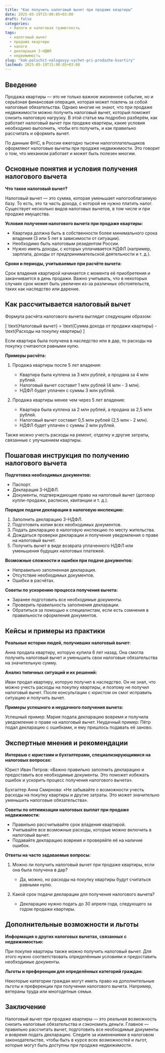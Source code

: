 ```yaml
---
title: "Как получить налоговый вычет при продаже квартиры"
date: 2025-05-19T15:00:05+03:00
draft: false
categories:
  - Налоги и налоговая грамотность
tags:
  - налоговый вычет
  - продажа квартиры
  - налоги
  - декларация 3-НДФЛ
  - недвижимость
slug: "kak-poluchit-nalogovyy-vychet-pri-prodazhe-kvartiry"
lastmod: 2025-05-19T15:00:05+03:00
---
```


## Введение

Продажа квартиры — это не только важное жизненное событие, но и серьёзная финансовая операция, которая может повлечь за собой налоговые обязательства. Однако многие не знают, что при продаже недвижимости можно получить налоговый вычет, который поможет снизить налоговую нагрузку. В этой статье мы подробно разберём, как работает налоговый вычет при продаже квартиры, какие условия необходимо выполнить, чтобы его получить, и как правильно рассчитать и оформить вычет.

По данным ФНС, в России ежегодно тысячи налогоплательщиков оформляют налоговые вычеты при продаже недвижимости. Это говорит о том, что механизм работает и может быть полезен многим.

## Основные понятия и условия получения налогового вычета

**Что такое налоговый вычет?**

Налоговый вычет — это сумма, которая уменьшает налогооблагаемую базу. То есть, это та часть дохода, с которой не нужно платить налог. Существует несколько видов налоговых вычетов, в том числе и при продаже имущества.

**Условия получения налогового вычета при продаже квартиры:**

- Квартира должна быть в собственности более минимального срока владения (3 или 5 лет в зависимости от ситуации).
- Необходимо быть налоговым резидентом России.
- Нужно иметь доходы, с которых уплачивается НДФЛ (например, зарплата, доходы от предпринимательской деятельности и т. д.).

**Сроки и периоды, учитываемые при расчёте вычета:**

Срок владения квартирой начинается с момента её приобретения и заканчивается в день продажи. Важно учитывать, что в некоторых случаях срок может быть увеличен из-за различных обстоятельств, таких как наследство или дарение.

## Как рассчитывается налоговый вычет

Формула расчёта налогового вычета выглядит следующим образом:

[ \text{Налоговый вычет} = \text{Сумма дохода от продажи квартиры} - \text{Расходы на покупку квартиры} ]

Если квартира была получена в наследство или в дар, то расходы на покупку считаются равными нулю.

**Примеры расчёта:**

1. Продажа квартиры после 5 лет владения:
   - Квартира была куплена за 3 млн рублей, а продана за 4 млн рублей.
   - Налоговый вычет составит 1 млн рублей (4 млн - 3 млн).
   - НДФЛ будет уплачен с суммы 3 млн рублей.

2. Продажа квартиры менее чем через 5 лет владения:
   - Квартира была куплена за 2 млн рублей, а продана за 2,5 млн рублей.
   - Налоговый вычет составит 0,5 млн рублей (2,5 млн - 2 млн).
   - НДФЛ будет уплачен с суммы 2 млн рублей.

Также можно учесть расходы на ремонт, отделку и другие затраты, связанные с улучшением квартиры.

## Пошаговая инструкция по получению налогового вычета

**Подготовка необходимых документов:**

- Паспорт.
- Декларация 3-НДФЛ.
- Документы, подтверждающие право на налоговый вычет (договор купли-продажи, расписки, квитанции и т. д.).

**Порядок подачи декларации в налоговую инспекцию:**

1. Заполнить декларацию 3-НДФЛ.
2. Подготовить копии всех необходимых документов.
3. Подать декларацию в налоговую инспекцию по месту жительства.
4. Дождаться проверки декларации и получения уведомления о праве на налоговый вычет.
5. Получить вычет в виде возврата уплаченного НДФЛ или уменьшения будущих налоговых платежей.

**Возможные сложности и ошибки при подаче документов:**

- Неправильно заполненная декларация.
- Отсутствие необходимых документов.
- Ошибки в расчётах.

**Советы по ускорению процесса получения вычета:**

- Заранее подготовить все необходимые документы.
- Проверить правильность заполнения декларации.
- Обратиться за помощью к специалистам, если есть сомнения в правильности оформления документов.

## Кейсы и примеры из практики

**Реальные истории людей, получивших налоговый вычет:**

Анна продала квартиру, которую купила 6 лет назад. Она смогла получить налоговый вычет и уменьшить свои налоговые обязательства на значительную сумму.

**Анализ типичных ситуаций и их решений:**

Иван продал квартиру, которую получил в наследство. Он не знал, что можно учесть расходы на покупку квартиры, и поэтому не получил налоговый вычет. После консультации с юристом он смог исправить ситуацию и получить вычет.

**Примеры успешного и неудачного получения вычета:**

Успешный пример: Мария подала декларацию вовремя и получила уведомление о праве на налоговый вычет. Неудачный пример: Пётр подал декларацию с ошибками, и ему пришлось подавать её заново.

## Экспертные мнения и рекомендации

**Интервью с юристами и бухгалтерами, специализирующимися на налоговых вопросах:**

Юрист Иван Петров: «Важно правильно заполнить декларацию и предоставить все необходимые документы. Это поможет избежать ошибок и ускорить процесс получения налогового вычета».

Бухгалтер Анна Смирнова: «Не забывайте о возможности учесть расходы на покупку квартиры и другие затраты. Это может значительно уменьшить налоговые обязательства».

**Советы по оптимизации налоговых выплат при продаже недвижимости:**

- Правильно рассчитывайте срок владения квартирой.
- Учитывайте все возможные расходы, которые можно включить в налоговый вычет.
- Подавайте декларацию вовремя и проверяйте её на наличие ошибок.

**Ответы на часто задаваемые вопросы:**

1. Можно ли получить налоговый вычет при продаже квартиры, если она была получена в дар?
   - Да, можно, но расходы на покупку квартиры будут считаться равными нулю.

2. Какой срок подачи декларации для получения налогового вычета?
   - Декларацию нужно подать до 30 апреля года, следующего за годом продажи квартиры.

## Дополнительные возможности и льготы

**Информация о других налоговых вычетах, связанных с недвижимостью:**

При покупке квартиры также можно получить налоговый вычет. Для этого нужно соответствовать определённым условиям и предоставить необходимые документы.

**Льготы и преференции для определённых категорий граждан:**

Некоторые категории граждан могут иметь право на дополнительные льготы и преференции при получении налогового вычета. Например, ветераны труда или многодетные семьи.

## Заключение

Налоговый вычет при продаже квартиры — это реальная возможность снизить налоговые обязательства и сэкономить деньги. Главное — правильно рассчитать вычет, подготовить все необходимые документы и вовремя подать декларацию. Следите за изменениями в налоговом законодательстве, чтобы быть в курсе всех возможностей и льгот, которые могут быть доступны при продаже недвижимости.

